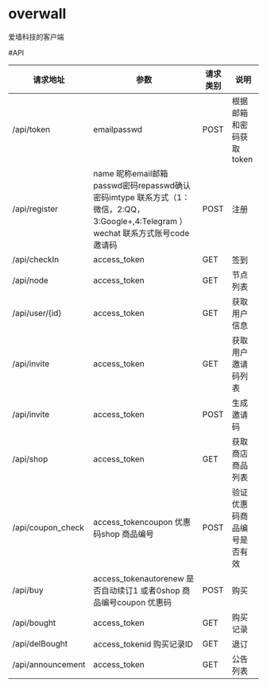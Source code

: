 # overwall
爱墙科技的客户端

#API

| 请求地址 | 参数 | 请求类别 | 说明 |
| --- | --- | --- | --- |
| /api/token | emailpasswd | POST | 根据邮箱和密码获取token |
| /api/register | name 昵称email邮箱passwd密码repasswd确认密码imtype 联系方式（1：微信，2:QQ，3:Google+,4:Telegram ）wechat 联系方式账号code 邀请码 | POST | 注册 |
| /api/checkIn | access\_token | GET | 签到 |
| /api/node | access\_token | GET | 节点列表 |
| /api/user/{id} | access\_token | GET | 获取用户信息 |
| /api/invite | access\_token | GET | 获取用户邀请码列表 |
| /api/invite | access\_token | POST | 生成邀请码 |
| /api/shop | access\_token | GET | 获取商店商品列表 |
| /api/coupon\_check | access\_tokencoupon 优惠码shop  商品编号 | POST | 验证优惠码商品编号是否有效 |
| /api/buy | access\_tokenautorenew 是否自动续订1 或者0shop 商品编号coupon 优惠码 | POST | 购买 |
| /api/bought | access\_token | GET | 购买记录 |
| /api/delBought | access\_tokenid  购买记录ID | GET | 退订 |
| /api/announcement | access\_token | GET | 公告列表 |
